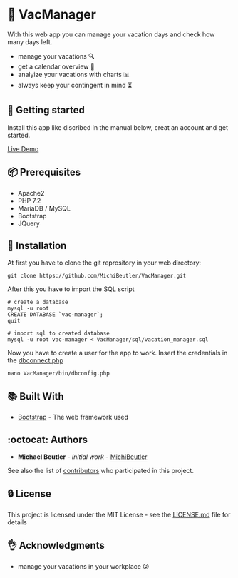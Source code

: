# :palm_tree: VacManager
With this web app you can manage your vacation days and check how many days left.

* manage your vacations :mag:
* get a calendar overview :calendar:
* analyize your vacations with charts :bar_chart:
* always keep your contingent in mind :hourglass_flowing_sand:

## :checkered_flag: Getting started
Install this app like discribed in the manual below, creat an account and get started.

[Live Demo](http://iperka.com)

## :package: Prerequisites

* Apache2
* PHP 7.2
* MariaDB / MySQL
* Bootstrap
* JQuery

## :rocket: Installation
At first you have to clone the git reprository in your web directory:
```
git clone https://github.com/MichiBeutler/VacManager.git
```

After this you have to import the SQL script
```
# create a database
mysql -u root
CREATE DATABASE `vac-manager`;
quit

# import sql to created database
mysql -u root vac-manager < VacManager/sql/vacation_manager.sql
```

Now you have to create a user for the app to work.
Insert the credentials in the [dbconnect.php](https://github.com/MichiBeutler/VacManager/blob/master/bin/dbconnect.php)
```
nano VacManager/bin/dbconfig.php
```

## :books: Built With

* [Bootstrap](https://getbootstrap.com/) - The web framework used

## :octocat: Authors
* **Michael Beutler** - *initial work* - [MichiBeutler](https://github.com/MichiBeutler)

See also the list of [contributors](https://github.com/MichiBeutler/VacManager/graphs/contributors) who participated in this project.

## :lock: License
This project is licensed under the MIT License - see the [LICENSE.md](https://github.com/MichiBeutler/VacManager/blob/master/LICENSE) file for details
      
## :ok_hand: Acknowledgments
* manage your vacations in your workplace :stuck_out_tongue_closed_eyes:
